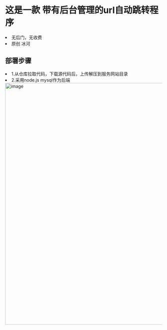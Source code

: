 <h1>这是一款 带有后台管理的url自动跳转程序</h1>

<li>无后门，无收费</li>
<li>原创 冰河</li>
<h2>部署步骤</h2>
<li>1.从仓库拉取代码，下载源代码后，上传解压到服务网站目录</li>
<li>2.采用node.js mysql作为后端</li>
<img width="897" height="777" alt="image" src="https://github.com/user-attachments/assets/b6acb4a1-fba4-4c9a-863c-a576671a21e0" />
